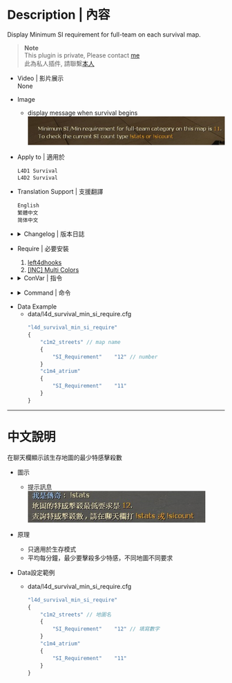 # Description | 內容
Display Minimum SI requirement for full-team on each survival map.

> __Note__ <br/>
This plugin is private, Please contact [me](https://github.com/fbef0102/Game-Private_Plugin#私人插件列表-private-plugins-list)<br/>
此為私人插件, 請聯繫[本人](https://github.com/fbef0102/Game-Private_Plugin#私人插件列表-private-plugins-list)

* Video | 影片展示
<br/>None

* Image
	* display message when survival begins
	<br/>![l4d_survival_min_si_require_1](image/l4d_survival_min_si_require_1.jpg)

* Apply to | 適用於
	```
	L4D1 Survival
	L4D2 Survival
	```

* Translation Support | 支援翻譯
	```
	English
	繁體中文
	简体中文
	```

* <details><summary>Changelog | 版本日誌</summary>

	* v1.0
		* Request by GGM
		* Initial Release
</details>

* Require | 必要安裝
	1. [left4dhooks](https://forums.alliedmods.net/showthread.php?t=321696)
	2. [[INC] Multi Colors](https://forums.alliedmods.net/showthread.php?t=247770)

* <details><summary>ConVar | 指令</summary>

	None
</details>

* <details><summary>Command | 命令</summary>

	* **Minimum SI/Min requirement for full-team category on this map**
		```php
		sm_stats
		sm_sicount
		```
</details>

* Data Example
	* data/l4d_survival_min_si_require.cfg
		```php
		"l4d_survival_min_si_require"
		{
			"c1m2_streets" // map name
			{
				"SI_Requirement"	"12" // number
			}
			"c1m4_atrium"
			{
				"SI_Requirement"	"11"
			}
		}
		```

- - - -
# 中文說明
在聊天欄顯示該生存地圖的最少特感擊殺數

* 圖示
	* 提示訊息
	<br/>![l4d_survival_min_si_require_2](image/l4d_survival_min_si_require_2.jpg)

* 原理
	* 只適用於生存模式
	* 平均每分鐘，最少要擊殺多少特感，不同地圖不同要求

* Data設定範例
	* data/l4d_survival_min_si_require.cfg
		```php
		"l4d_survival_min_si_require"
		{
			"c1m2_streets" // 地圖名
			{
				"SI_Requirement"	"12" // 填寫數字
			}
			"c1m4_atrium"
			{
				"SI_Requirement"	"11"
			}
		}
		```

